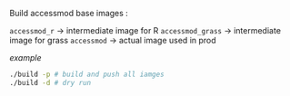 Build accessmod base images :

`accessmod_r` -> intermediate image for R
`accessmod_grass` -> intermediate image for grass 
`accessmod` -> actual image used in prod


*example*

```sh
./build -p # build and push all iamges
./build -d # dry run
```
